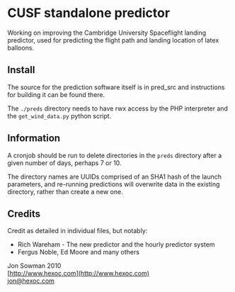 # CUSF standalone predictor

Working on improving the Cambridge University Spaceflight landing predictor, used for predicting the flight path and landing location of latex balloons.  

## Install

The source for the prediction software itself is in pred_src and instructions for building it can be found there.  

The `./preds` directory needs to have rwx access by the PHP interpreter and the `get_wind_data.py` python script.  

## Information

A cronjob should be run to delete directories in the `preds` directory after a given number of days, perhaps 7 or 10.  

The directory names are UUIDs comprised of an SHA1 hash of the launch parameters, and re-running predictions will overwrite data in the existing directory, rather than create a new one.  

## Credits

Credit as detailed in individual files, but notably:  
* Rich Wareham - The new predictor and the hourly predictor system  
* Fergus Noble, Ed Moore and many others  

Jon Sowman 2010  
[http://www.hexoc.com](http://www.hexoc.com)  
[jon@hexoc.com](mailto:jon@hexoc.com)  
